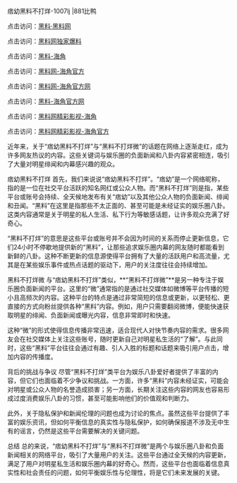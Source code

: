 痞幼黑料不打烊-1007lj |881比鸭

点击访问：<a href="https://heiliaolvzlu3.pages.dev">黑料·黑料网</a>

点击访问：<a href="https://heiliaoyvnrda.pages.dev">黑料网独家爆料</a>


点击访问：<a href="https://heiliaoubleqx.pages.dev">黑料-海角</a>

点击访问：<a href="https://heiliao3gvg9x.pages.dev">黑料网-海角官方</a>

点击访问：<a href="https://heiliaokof3cy.pages.dev">黑料网-海角官方网</a>

点击访问：<a href="https://heiliaoryrhyu.pages.dev">黑料-海角官方网</a>

点击访问：<a href="https://heiliaoxrq8i9.pages.dev">黑料网精彩影视-海角</a>

点击访问：<a href="https://heiliao9wsbg3.pages.dev">黑料网精彩影视-海角官方</a>

近年来，关于“痞幼黑料不打烊”与“黑料不打烊微”的话题在网络上逐渐走红，成为许多网友热议的内容。这些关键词与娱乐圈的负面新闻和八卦内容紧密相连，吸引了大量对明星绯闻和内幕感兴趣的观众。

痞幼黑料不打烊
首先，我们来说说“痞幼黑料不打烊”。“痞幼”是一个网络昵称，指的是一位在社交平台活跃的知名网红或公众人物。而“黑料不打烊”则是指，某些平台或账号会持续、全天候地发布有关“痞幼”以及其他公众人物的负面新闻、绯闻和丑闻。“黑料”在这里是指那些不太正面的、甚至可能是未经证实的娱乐圈八卦。这类内容通常是关于明星的私人生活、私下行为等敏感话题，让许多观众充满了好奇心。

“黑料不打烊”的意思是这些平台或账号并不会因为时间的关系而停止更新信息，它们24小时不停歇地提供新的“黑料”，让那些追求娱乐圈内幕的网友随时都能看到新鲜的八卦。这种不断更新的信息源使得平台拥有了大量的活跃用户和高流量，尤其是在某些娱乐事件或热点话题的驱动下，用户的关注度往往会持续增加。

黑料不打烊微
与“痞幼黑料不打烊”类似，**“黑料不打烊微”**是另一种专注于娱乐圈负面新闻的平台。这里的“微”通常指的是通过社交媒体如微博等平台传播的短小且高频次的内容。这种平台的特点是通过非常简短的信息或更新，以更轻松、更直接的方式向粉丝提供各种“黑料”内容。例如，用户只需要翻阅微博，便能快速获取明星的绯闻、负面新闻或曝光内容，信息非常即时和快速。

这种“微”的形式使得信息传播非常迅速，适合现代人对快节奏内容的需求。很多网友会在社交媒体上关注这些账号，随时更新自己对明星私生活的“了解”。与此同时，这些“黑料”平台往往会通过有趣、引人入胜的标题和话题来吸引用户点击，增加内容的传播度。

背后的挑战与争议
尽管“黑料不打烊”类平台为娱乐八卦爱好者提供了丰富的内容，但它们也面临着不少争议和挑战。一方面，许多“黑料”内容未经证实，可能会对明星或公众人物的名誉造成损害；另一方面，长期关注这些内容的网友也容易形成过度消费娱乐八卦的习惯，甚至可能影响他们的价值观和判断力。

此外，关于隐私保护和新闻伦理的问题也成为讨论的焦点。虽然这些平台提供了丰富的娱乐资讯，但如何平衡信息的真实性与隐私保护，如何确保报道不涉及无中生有的谣言，仍然是这些平台需要解决的关键问题。

总结
总的来说，“痞幼黑料不打烊”与“黑料不打烊微”是两个与娱乐圈八卦和负面新闻相关的网络平台，吸引了大量用户的关注。这些平台通过全天候的内容更新，满足了用户对明星私生活和娱乐圈内幕的好奇心。然而，这些平台也面临着信息真实性和社会责任的问题，如何平衡娱乐性与伦理性，将是它们未来发展的关键。
